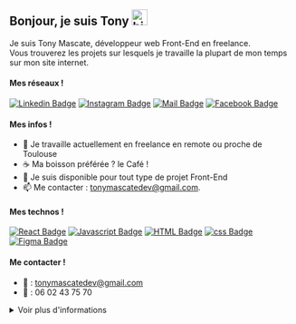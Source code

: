 ## Bonjour, je suis Tony <img src="https://user-images.githubusercontent.com/1303154/88677602-1635ba80-d120-11ea-84d8-d263ba5fc3c0.gif" width="28px" alt="hi">

Je suis Tony Mascate, développeur web Front-End en freelance.  
Vous trouverez les projets sur lesquels je travaille la plupart de mon temps sur mon site internet.

#### Mes réseaux !

[![Linkedin Badge](https://img.shields.io/badge/Tony_Mascate-0e76a8?style=flat&labelColor=0e76a8&logo=linkedin&logoColor=white)](https://www.linkedin.com/in/tony-mascate-7b54a6171/) [![Instagram Badge](https://img.shields.io/badge/-@tonywebdev-e84393?style=flat&labelColor=e84393&logo=instagram&logoColor=white)](https://instagram.com/tonywebdev) [![Mail Badge](https://img.shields.io/badge/-tonymascatedev-c0392b?style=flat&labelColor=c0392b&logo=gmail&logoColor=white)](mailto:tonymascatedev@gmail.com)
[![Facebook Badge](https://img.shields.io/badge/-@TonyMascate-success?style=flat&labelColor=success&logo=fiverr&logoColor=white)](https://www.linkedin.com/in/tony-mascate-7b54a6171/)

<!-- TODO: Add last video link -->
#### Mes infos !

- 🔭 Je travaille actuellement en freelance en remote ou proche de Toulouse
- ☕ Ma boisson préférée ? le Café !
- 🤔 Je suis disponible pour tout type de projet Front-End
- 📫 Me contacter : tonymascatedev@gmail.com.

#### Mes technos !

<!-- TODO: Make technologies links takes you to repositories -->

[![React Badge](https://img.shields.io/badge/-React-61DBFB?style=for-the-badge&labelColor=black&logo=react&logoColor=61DBFB)](#)
[![Javascript Badge](https://img.shields.io/badge/-Javascript-F0DB4F?style=for-the-badge&labelColor=black&logo=javascript&logoColor=F0DB4F)](#)
[![HTML Badge](https://img.shields.io/badge/-Html5-E34F26?style=for-the-badge&labelColor=black&logo=Html5&logoColor=#E34F26)](#)
[![css Badge](https://img.shields.io/badge/-CSS-1572B6?style=for-the-badge&labelColor=black&logo=css3&logoColor=1572B6)](#)
[![Figma Badge](https://img.shields.io/badge/-Figma-e535ab?style=for-the-badge&labelColor=black&logo=Figma&logoColor=e535ab)](#)

#### Me contacter !
- 📧 : tonymascatedev@gmail.com
- 📱 : 06 02 43 75 70

<details>
<summary>
  Voir plus d'informations
</summary>

<br >

Je suis passionné par l'informatique que ce soit en tant que consommateur ou en tant que créateur.  
C'est un monde fascinant qui nous permet de créer tout ce qui nous passe par la tête.

#### 🖱️ Statistiques de programmation

<!--START_SECTION:waka-->

```text
JavaScript   1 hr 13 mins    █████████████████████████   99.98 %
JSON         0 secs          ░░░░░░░░░░░░░░░░░░░░░░░░░   00.02 %
```

<!--END_SECTION:waka-->

#### Github Stats

![Ipenywis's github stats](https://github-readme-stats.vercel.app/api?username=TonyMascate&count_private=true&theme=tokyonight&hide=contribs,prs)

</details>


[reactplaylist]: https://www.youtube.com/watch?v=KxXXEL-k47Y&list=PLvXDmnBbOF7RnYiZvDwl2Pzcs2kfi10wd
[vscodetutorial]: https://www.youtube.com/watch?v=Bkie2ai8qeE&t=8s
[htmltutorial]: https://www.youtube.com/watch?v=VK6MXVxOsws&t=27s
[javascripttutorial]: https://www.youtube.com/watch?v=D-LHKvmX37E
